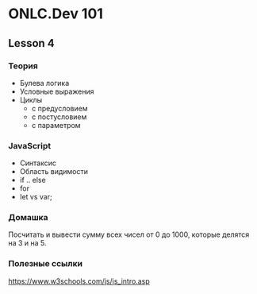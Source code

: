 # ONLC.Dev 101
## Lesson 4

### Теория

* Булева логика
* Условные выражения
* Циклы
	* с предусловием
	* с постусловием
	* с параметром

### JavaScript

* Синтаксис
* Область видимости
* if .. else
* for
* let vs var;


### Домашка

 Посчитать и вывести сумму всех чисел от 0 до 1000, которые делятся на 3 и на 5.

 
### Полезные ссылки

https://www.w3schools.com/js/js_intro.asp